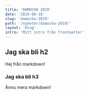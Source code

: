 ```yaml
---
title: 'DAMOCHA 2019'
date: '2019-08-18'
slug: 'damocha-2019'
path: '/nyheter/damocha-2019/'
layout: 'blog'
intro: 'Mitt intro från frontmatter'
---
```


## Jag ska bli h2

Hej från markdown!

### Jag ska bli h3

Ännu mera markdown!
